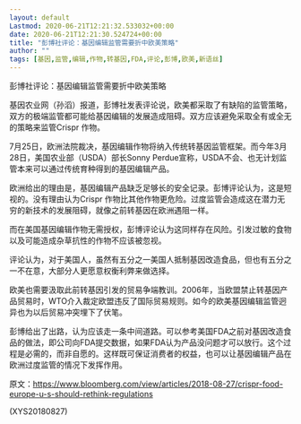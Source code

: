 ```yaml
---
layout: default
Lastmod: 2020-06-21T12:21:32.533032+00:00
date: 2020-06-21T12:21:30.524724+00:00
title: "彭博社评论：基因编辑监管需要折中欧美策略"
author: ""
tags: [基因,监管,编辑,作物,转基因,FDA,评论,彭博,欧美,新语丝]
---
```


彭博社评论：基因编辑监管需要折中欧美策略

基因农业网（孙滔）报道，彭博社发表评论说，欧美都采取了有缺陷的监管策略，双方的极端监管都可能给基因编辑的发展造成阻碍。双方应该避免采取全有或全无的策略来监管Crispr 作物。

7月25日，欧洲法院裁决，基因编辑作物将纳入传统转基因监管框架。而今年3月28日，美国农业部（USDA）部长Sonny Perdue宣称，USDA不会、也无计划监管本来可以通过传统育种得到的基因编辑产品。

欧洲给出的理由是，基因编辑产品缺乏足够长的安全记录。彭博评论认为，这是短视的。没有理由认为Crispr 作物比其他作物更危险。过度监管会造成这在潜力无穷的新技术的发展阻碍，就像之前转基因在欧洲遇阻一样。

而在美国基因编辑作物无需授权，彭博评论认为这同样存在风险。引发过敏的食物以及可能造成杂草抗性的作物不应该被忽视。

评论认为，对于美国人，虽然有五分之一美国人抵制基因改造食品，但也有五分之一不在意，大部分人更愿意权衡利弊来做选择。

欧美也需要汲取此前转基因引发的贸易争端教训。2006年，当欧盟禁止转基因产品贸易时，WTO介入裁定欧盟违反了国际贸易规则。如今的欧美基因编辑监管迥异也为以后贸易冲突埋下了伏笔。

彭博给出了出路，认为应该走一条中间道路。可以参考美国FDA之前对基因改造食品的做法，即公司向FDA提交数据，如果FDA认为产品没问题才可以放行。这个过程是必需的，而非自愿的。这样既可保证消费者的权益，也可以让基因编辑产品在欧洲过度监管的情况下发挥作用。

原文：https://www.bloomberg.com/view/articles/2018-08-27/crispr-food-europe-u-s-should-rethink-regulations

(XYS20180827)

